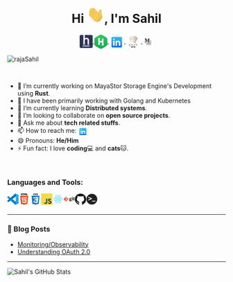 <h1 align="center">Hi <img src="https://github.com/rajaSahil/rajaSahil/blob/main/images/Hi.gif" width="40px" />, I'm Sahil</h1>

<p align="center">
   <a href="https://www.hackerearth.com/@sahilraja242" >
  <img align="center"  margin="5px" width="30px" src="https://github.com/rajaSahil/rajaSahil/blob/main/images/hackerearth.png" />
</a>
<a href="https://www.hackerrank.com/sahilraja242">
  <img align="center"  margin="5px" width="30px" src="https://github.com/rajaSahil/rajaSahil/blob/main/images/logo%20hackerrank%20icon.png" />
</a>
<a href="https://www.linkedin.com/in/sahil-raja-1422b5143/">
  <img align="center" margin="5px" width="35px" src="https://github.com/rajaSahil/rajaSahil/blob/main/images/icons8-linkedin.svg" />
</a>
<a href="https://www.codechef.com/users/sahil_0071">
  <img align="center" margin="5px" width="35px" src="https://github.com/rajaSahil/rajaSahil/blob/main/images/codechef.png" />
</a>
<a href="https://medium.com/@sahilraja242">
  <img align="center"  width="25px" margin="35px" src="https://github.com/rajaSahil/rajaSahil/blob/main/images/medium.png" />
</a>
</p>

<p align="left"> <img src="https://komarev.com/ghpvc/?username=rajaSahil" alt="rajaSahil" /> </p>
<br />

- 🔭 I’m currently working on MayaStor Storage Engine's Development using **Rust**.
- 🔭 I have been primarily working with Golang and Kubernetes
- 🌱 I’m currently learning **Distributed systems**.
- 👯 I’m looking to collaborate on **open source projects**.
- 💬 Ask me about **tech related stuffs**.
- 📫 How to reach me: [<a href="https://www.linkedin.com/in/sahil-raja-1422b5143/">
  <img align="center" alt="" width="23px" src="https://github.com/rajaSahil/rajaSahil/blob/main/images/icons8-linkedin.svg" />
  </a>](https://www.linkedin.com/in/sahil-raja-1422b5143/)
- 😄 Pronouns: **He/Him**
- ⚡ Fun fact: I love **coding**:computer: and **cats**:cat:.
<br />

### Languages and Tools:

<img align="left" alt="Visual Studio Code" width="26px" src="https://raw.githubusercontent.com/github/explore/80688e429a7d4ef2fca1e82350fe8e3517d3494d/topics/visual-studio-code/visual-studio-code.png" />
<img align="left" alt="HTML5" width="26px" src="https://raw.githubusercontent.com/github/explore/80688e429a7d4ef2fca1e82350fe8e3517d3494d/topics/html/html.png" />
<img align="left" alt="CSS3" width="26px" src="https://raw.githubusercontent.com/github/explore/80688e429a7d4ef2fca1e82350fe8e3517d3494d/topics/css/css.png" />
<img align="left" alt="JavaScript" width="26px" src="https://raw.githubusercontent.com/github/explore/80688e429a7d4ef2fca1e82350fe8e3517d3494d/topics/javascript/javascript.png" />
<img align="left" alt="React" width="26px" src="https://raw.githubusercontent.com/github/explore/80688e429a7d4ef2fca1e82350fe8e3517d3494d/topics/react/react.png" />
<img align="left" alt="Git" width="26px" src="https://raw.githubusercontent.com/github/explore/80688e429a7d4ef2fca1e82350fe8e3517d3494d/topics/git/git.png" />
<img align="left" alt="GitHub" width="26px" src="https://raw.githubusercontent.com/github/explore/78df643247d429f6cc873026c0622819ad797942/topics/github/github.png" />
<img align="left" alt="Terminal" width="26px" src="https://raw.githubusercontent.com/github/explore/80688e429a7d4ef2fca1e82350fe8e3517d3494d/topics/terminal/terminal.png" />

<br />
<br />

---

### 📕 Blog Posts

<!-- BLOG-POST-LIST:START -->
- [Monitoring/Observability](https://medium.com/swlh/monitoring-observability-3fda4c33305e?source=rss-ddb3282b3e4d------2)
- [Understanding OAuth 2.0](https://medium.com/swlh/understanding-oauth-2-0-dc7ef422d915?source=rss-ddb3282b3e4d------2)
<!-- BLOG-POST-LIST:END -->

---

<img align="left" alt="Sahil's GitHub Stats" src="https://github-readme-stats.vercel.app/api?username=rajaSahil&hide_border=true&count_private=true&show_icons=true" />
